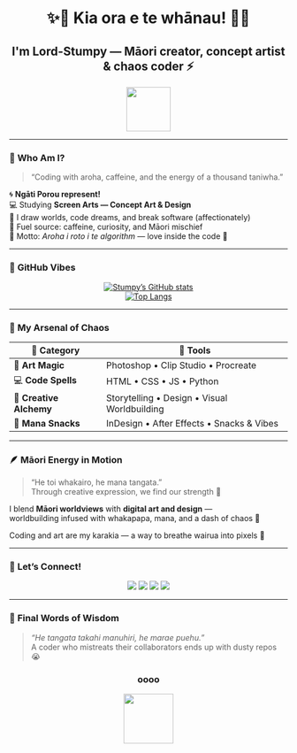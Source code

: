 <!-- 🌺💫 LORD-STUMPY README: chaos, aroha, and code 💫🌺 -->

<h1 align="center">
✨💖 Kia ora e te whānau! 💖✨  
</h1>

<h2 align="center">
I'm <b>Lord-Stumpy</b> — Māori creator, concept artist & chaos coder ⚡  
</h2>

<p align="center">
<img src="https://media.tenor.com/Z8z5H0Yx1GAAAAAd/rainbow-cat.gif" width="80" />
</p>

---

### 🌈 **Who Am I?**
> “Coding with aroha, caffeine, and the energy of a thousand taniwha.”

🌀 **Ngāti Porou represent!**  
💻 Studying **Screen Arts — Concept Art & Design**  
🎨 I draw worlds, code dreams, and break software (affectionately)  
🍵 Fuel source: caffeine, curiosity, and Māori mischief  
💫 Motto: *Aroha i roto i te algorithm* — love inside the code 💖  

---

### 🌸 **GitHub Vibes**
<div align="center">

[![Stumpy’s GitHub stats](https://github-readme-stats.vercel.app/api?username=Lord-Stumpy&show_icons=true&theme=tokyonight&title_color=ff9ff3&icon_color=f368e0&bg_color=000000&hide_border=true)](https://github.com/Lord-Stumpy)  
[![Top Langs](https://github-readme-stats.vercel.app/api/top-langs/?username=Lord-Stumpy&layout=compact&theme=tokyonight&title_color=ff9ff3&bg_color=000000&hide_border=true)](https://github.com/Lord-Stumpy)

</div>

---

### 💅 **My Arsenal of Chaos**

| 🌟 Category | 💼 Tools |
|--------------|----------|
| 🎨 **Art Magic** | Photoshop • Clip Studio • Procreate |
| 💻 **Code Spells** | HTML • CSS • JS • Python |
| 🌌 **Creative Alchemy** | Storytelling • Design • Visual Worldbuilding |
| 🍪 **Mana Snacks** | InDesign • After Effects • Snacks & Vibes |

---

### 🪶 **Māori Energy in Motion**
> “He toi whakairo, he mana tangata.”  
> Through creative expression, we find our strength 🌺  

I blend **Māori worldviews** with **digital art and design** —  
worldbuilding infused with whakapapa, mana, and a dash of chaos 💫  

Coding and art are my karakia — a way to breathe wairua into pixels 🌊  

---

### 💖 **Let’s Connect!**

<p align="center">
<a href="https://github.com/Lord-Stumpy"><img src="https://img.shields.io/badge/GitHub-Lord--Stumpy-ff79c6?style=for-the-badge&logo=github" /></a>
<a href="#"><img src="https://img.shields.io/badge/Ngāti%20Porou%20Pride-💙🖤💙-ff9ff3?style=for-the-badge" /></a>
<a href="#"><img src="https://img.shields.io/badge/Caffeine-Powered☕-f368e0?style=for-the-badge" /></a>
<a href="#"><img src="https://img.shields.io/badge/Chaos-Certified🔥-8be9fd?style=for-the-badge" /></a>
</p>

---

### 🌺 **Final Words of Wisdom**

> *“He tangata takahi manuhiri, he marae puehu.”*  
> A coder who mistreats their collaborators ends up with dusty repos 😭  

<h3 align="center">
oooo
</h3>

<p align="center">
<img src="https://media.tenor.com/47ZyCKP2cFIAAAAi/cute.gif" width="90" />
</p>

